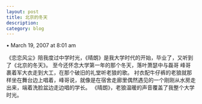 ```yaml
---
layout: post
title: 北京的冬天
description: 
category: blog
---
```


• March 19, 2007 at 8:01 am 

《恋恋风尘》陪我度过中学时光，《晴朗》是我大学时代的开始，毕业了，又听到了《北京的冬天》。
至今还怀念大学第一年的那个冬天，落叶萧瑟中与磊哥 峰哥裹着军大衣走到大工，在那个破旧的礼堂听老狼的歌。
衬衣配牛仔裤的老狼就那样坐在舞台边上唱着，峰哥说，就像是在宿舍走廊里偶然遇见的一个刚刚从水房走出来，端着洗脸盆边走边唱的学长。
《晴朗》，老狼温暖的声音覆盖了我整个大学时光。